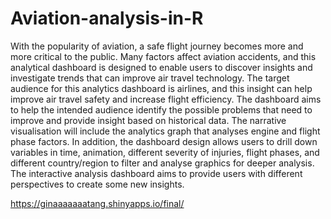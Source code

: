 # Aviation-analysis-in-R


With the popularity of aviation, a safe flight journey becomes more and more critical to the public. Many factors affect aviation accidents, and this analytical dashboard is designed to enable users to discover insights and investigate trends that can improve air travel technology. The target audience for this analytics dashboard is airlines, and this insight can help improve air travel safety and increase flight efficiency. The dashboard aims to help the intended audience identify the possible problems that need to improve and provide insight based on historical data. The narrative visualisation will include the analytics graph that analyses engine and flight phase factors. In addition, the dashboard design allows users to drill down variables in time, animation, different severity of injuries, flight phases, and different country/region to filter and analyse graphics for deeper analysis. The interactive analysis dashboard aims to provide users with different perspectives to create some new insights. 


https://ginaaaaaaatang.shinyapps.io/final/

